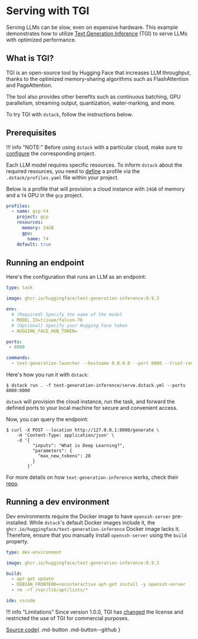 # Serving with TGI

Serving LLMs can be slow, even on expensive hardware. This example demonstrates how to utilize
[Text Generation Inference](https://github.com/huggingface/text-generation-inference) (TGI) to serve LLMs with
optimized performance. 

## What is TGI?

TGI is an open-source tool by Hugging Face that increases LLM throughput, thanks to the optimized memory-sharing
algorithms such as FlashAttention and PageAttention.

The tool also provides other benefits such as continuous batching, 
GPU parallelism, streaming output, quantization, water-marking, and more.

To try TGI with `dstack`, follow the instructions below.

## Prerequisites

!!! info "NOTE:"
    Before using `dstack` with a particular cloud, make sure to [configure](../docs/guides/projects.md) the corresponding project.

Each LLM model requires specific resources. To inform `dstack` about the required resources, you need to 
[define](../docs/reference/profiles.yml.md) a profile via the `.dstack/profiles.yaml` file within your project.

Below is a profile that will provision a cloud instance with `24GB` of memory and a `T4` GPU in the `gcp` project.

<div editor-title=".dstack/profiles.yml"> 

```yaml
profiles:
  - name: gcp-t4
    project: gcp
    resources:
      memory: 24GB
      gpu:
        name: T4
    default: true
```

</div>

## Running an endpoint

Here's the configuration that runs an LLM as an endpoint:

<div editor-title="text-generation-inference/serve.dstack.yml"> 

```yaml
type: task

image: ghcr.io/huggingface/text-generation-inference:0.9.3

env:
  # (Required) Specify the name of the model
  - MODEL_ID=tiiuae/falcon-7b
  # (Optional) Specify your Hugging Face token
  - HUGGING_FACE_HUB_TOKEN=

ports:
 - 8000

commands: 
  - text-generation-launcher --hostname 0.0.0.0 --port 8000 --trust-remote-code
```

</div>

Here's how you run it with `dstack`:

<div class="termy">

```shell
$ dstack run . -f text-generation-inference/serve.dstack.yml --ports 8000:8000
```

</div>

`dstack` will provision the cloud instance, run the task, and forward the defined ports to your local
machine for secure and convenient access.

Now, you can query the endpoint:

<div class="termy">

```shell
$ curl -X POST --location http://127.0.0.1:8000/generate \
    -H 'Content-Type: application/json' \
    -d '{
          "inputs": "What is Deep Learning?",
          "parameters": {
            "max_new_tokens": 20
          }
        }'
```

</div>

For more details on how `text-generation-inference` works, check 
their [repo](https://github.com/huggingface/text-generation-inference).

## Running a dev environment

Dev environments require the Docker image to have `openssh-server` pre-installed. 
While `dstack`'s default Docker images include it, the `ghcr.io/huggingface/text-generation-inference` Docker 
image lacks it. Therefore, ensure that you manually install `openssh-server` using the `build` property.

<div editor-title="text-generation-inference/.dstack.yml">

```yaml
type: dev-environment

image: ghcr.io/huggingface/text-generation-inference:0.9.3

build:
  - apt-get update
  - DEBIAN_FRONTEND=noninteractive apt-get install -y openssh-server
  - rm -rf /var/lib/apt/lists/*

ide: vscode
```

</div>

!!! info "Limitations"
    Since version 1.0.0, TGI has [changed](https://github.com/huggingface/text-generation-inference/issues/726) 
    the license and restricted the use of TGI for commercial purposes. 

[Source code](https://github.com/dstackai/dstack-examples){ .md-button .md-button--github }
